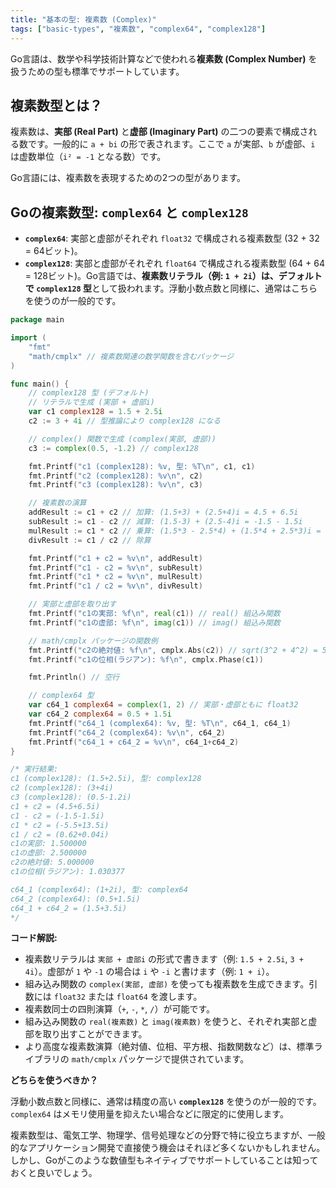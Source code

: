 ```yaml
---
title: "基本の型: 複素数 (Complex)"
tags: ["basic-types", "複素数", "complex64", "complex128"]
---
```


Go言語は、数学や科学技術計算などで使われる**複素数 (Complex Number)** を扱うための型も標準でサポートしています。

## 複素数型とは？

複素数は、**実部 (Real Part)** と**虚部 (Imaginary Part)** の二つの要素で構成される数です。一般的に `a + bi` の形で表されます。ここで `a` が実部、`b` が虚部、`i` は虚数単位（`i² = -1` となる数）です。

Go言語には、複素数を表現するための2つの型があります。

## Goの複素数型: `complex64` と `complex128`

*   **`complex64`**: 実部と虚部がそれぞれ `float32` で構成される複素数型 (32 + 32 = 64ビット)。
*   **`complex128`**: 実部と虚部がそれぞれ `float64` で構成される複素数型 (64 + 64 = 128ビット)。Go言語では、**複素数リテラル（例: `1 + 2i`）は、デフォルトで `complex128` 型**として扱われます。浮動小数点数と同様に、通常はこちらを使うのが一般的です。

```go title="複素数型の宣言と演算例"
package main

import (
	"fmt"
	"math/cmplx" // 複素数関連の数学関数を含むパッケージ
)

func main() {
	// complex128 型 (デフォルト)
	// リテラルで生成 (実部 + 虚部i)
	var c1 complex128 = 1.5 + 2.5i
	c2 := 3 + 4i // 型推論により complex128 になる

	// complex() 関数で生成 (complex(実部, 虚部))
	c3 := complex(0.5, -1.2) // complex128

	fmt.Printf("c1 (complex128): %v, 型: %T\n", c1, c1)
	fmt.Printf("c2 (complex128): %v\n", c2)
	fmt.Printf("c3 (complex128): %v\n", c3)

	// 複素数の演算
	addResult := c1 + c2 // 加算: (1.5+3) + (2.5+4)i = 4.5 + 6.5i
	subResult := c1 - c2 // 減算: (1.5-3) + (2.5-4)i = -1.5 - 1.5i
	mulResult := c1 * c2 // 乗算: (1.5*3 - 2.5*4) + (1.5*4 + 2.5*3)i = (4.5-10) + (6+7.5)i = -5.5 + 13.5i
	divResult := c1 / c2 // 除算

	fmt.Printf("c1 + c2 = %v\n", addResult)
	fmt.Printf("c1 - c2 = %v\n", subResult)
	fmt.Printf("c1 * c2 = %v\n", mulResult)
	fmt.Printf("c1 / c2 = %v\n", divResult)

	// 実部と虚部を取り出す
	fmt.Printf("c1の実部: %f\n", real(c1)) // real() 組込み関数
	fmt.Printf("c1の虚部: %f\n", imag(c1)) // imag() 組込み関数

	// math/cmplx パッケージの関数例
	fmt.Printf("c2の絶対値: %f\n", cmplx.Abs(c2)) // sqrt(3^2 + 4^2) = 5
	fmt.Printf("c1の位相(ラジアン): %f\n", cmplx.Phase(c1))

	fmt.Println() // 空行

	// complex64 型
	var c64_1 complex64 = complex(1, 2) // 実部・虚部ともに float32
	var c64_2 complex64 = 0.5 + 1.5i
	fmt.Printf("c64_1 (complex64): %v, 型: %T\n", c64_1, c64_1)
	fmt.Printf("c64_2 (complex64): %v\n", c64_2)
	fmt.Printf("c64_1 + c64_2 = %v\n", c64_1+c64_2)
}

/* 実行結果:
c1 (complex128): (1.5+2.5i), 型: complex128
c2 (complex128): (3+4i)
c3 (complex128): (0.5-1.2i)
c1 + c2 = (4.5+6.5i)
c1 - c2 = (-1.5-1.5i)
c1 * c2 = (-5.5+13.5i)
c1 / c2 = (0.62+0.04i)
c1の実部: 1.500000
c1の虚部: 2.500000
c2の絶対値: 5.000000
c1の位相(ラジアン): 1.030377

c64_1 (complex64): (1+2i), 型: complex64
c64_2 (complex64): (0.5+1.5i)
c64_1 + c64_2 = (1.5+3.5i)
*/
```

**コード解説:**

*   複素数リテラルは `実部 + 虚部i` の形式で書きます（例: `1.5 + 2.5i`, `3 + 4i`）。虚部が `1` や `-1` の場合は `i` や `-i` と書けます（例: `1 + i`）。
*   組み込み関数の `complex(実部, 虚部)` を使っても複素数を生成できます。引数には `float32` または `float64` を渡します。
*   複素数同士の四則演算（`+`, `-`, `*`, `/`）が可能です。
*   組み込み関数の `real(複素数)` と `imag(複素数)` を使うと、それぞれ実部と虚部を取り出すことができます。
*   より高度な複素数演算（絶対値、位相、平方根、指数関数など）は、標準ライブラリの `math/cmplx` パッケージで提供されています。

**どちらを使うべきか？**

浮動小数点数と同様に、通常は精度の高い **`complex128`** を使うのが一般的です。`complex64` はメモリ使用量を抑えたい場合などに限定的に使用します。

複素数型は、電気工学、物理学、信号処理などの分野で特に役立ちますが、一般的なアプリケーション開発で直接使う機会はそれほど多くないかもしれません。しかし、Goがこのような数値型もネイティブでサポートしていることは知っておくと良いでしょう。